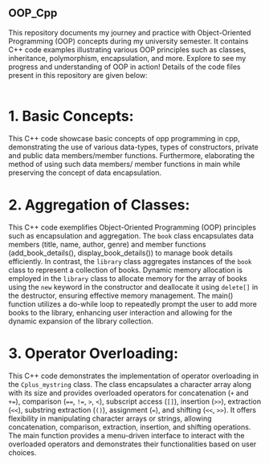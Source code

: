 ## OOP_Cpp
This repository documents my journey and practice with Object-Oriented Programming (OOP) concepts during my university semester. It contains C++ code examples illustrating various OOP principles such as classes, inheritance, polymorphism, encapsulation, and more. Explore to see my progress and understanding of OOP in action!
Details of the code files present in this repository are given below:
<br>
<br>

# 1. Basic Concepts:
This C++ code showcase basic concepts of opp programming in cpp, demonstrating the use of various data-types, types of constructors, private and public data members/member functions. Furthermore, elaborating the method of using such data members/ member functions in main while preserving the concept of data encapsulation.

# 2. Aggregation of Classes:
This C++ code exemplifies Object-Oriented Programming (OOP) principles such as encapsulation and aggregation. The `book` class encapsulates data members (title, name, author, genre) and member functions (add_book_details(), display_book_details()) to manage book details efficiently. In contrast, the `library` class aggregates instances of the `book` class to represent a collection of books. Dynamic memory allocation is employed in the `library` class to allocate memory for the array of books using the `new` keyword in the constructor and deallocate it using `delete[]` in the destructor, ensuring effective memory management. The main() function utilizes a do-while loop to repeatedly prompt the user to add more books to the library, enhancing user interaction and allowing for the dynamic expansion of the library collection.

# 3. Operator Overloading:
This C++ code demonstrates the implementation of operator overloading in the `Cplus_mystring` class. The class encapsulates a character array along with its size and provides overloaded operators for concatenation (`+` and `+=`), comparison (`==`, `!=`, `>`, `<`), subscript access (`[]`), insertion (`>>`), extraction (`<<`), substring extraction (`()`), assignment (`=`), and shifting (`<<`, `>>`). It offers flexibility in manipulating character arrays or strings, allowing concatenation, comparison, extraction, insertion, and shifting operations. The main function provides a menu-driven interface to interact with the overloaded operators and demonstrates their functionalities based on user choices.
